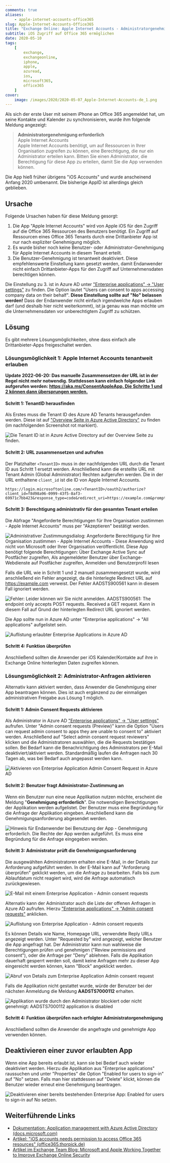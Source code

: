 ```yaml
---
comments: true
aliases:
    - apple-internet-accounts-office365
slug: Apple-Internet-Accounts-Office365
title: "Exchange Online: Apple Internet Accounts - Administratorgenehmigung erforderlich"
subtitle: iOS Zugriff auf Office 365 ermöglichen
date: 2020-05-10
tags:
    [
        exchange,
        exchangeonline,
        iphone,
        apple,
        azuread,
        ios,
        microsoft365,
        office365
    ]
cover:
    image: /images/2020/2020-05-07_Apple-Internet-Accounts-de_1.png
---
```


Als sich der erste User mit seinem iPhone an Office 365 angemeldet hat, um seine Kontakte und Kalender zu synchronisieren, wurde ihm folgende Meldung angezeigt:

> **Administratorgenehmigung erforderlich**  
> Apple Internet Accounts  
> Apple Internet Accounts benötigt, um auf Ressourcen in Ihrer Organisation zugreifen zu können, eine Berechtigung, die nur ein Administrator erteilen kann. Bitten Sie einen Administrator, die Berechtigung für diese App zu erteilen, damit Sie die App verwenden können.

Die App hieß früher übrigens "iOS Accounts" und wurde anscheinend Anfang 2020 umbenannt. Die bisherige AppID ist allerdings gleich geblieben.

## Ursache

Folgende Ursachen haben für diese Meldung gesorgt:

1. Die App "Apple Internet Accounts" wird von Apple iOS für den Zugriff auf die Office 365 Ressourcen des Benutzers benötigt. Ein Zugriff auf Ressourcen eines Office 365 Tenants durch eine Drittanbieter App ist nur nach expliziter Genehmigung möglich.
2. Es wurde bisher noch keine Benutzer- oder Administrator-Genehmigung für Apple Internet Accounts in diesem Tenant erteilt.
3. Die Benutzer-Genehmigung ist tenantweit deaktiviert. Diese empfehlenswerte Einstellung kann gesetzt werden, damit Endanwender nicht einfach Drittanbieter-Apps für den Zugriff auf Unternehmensdaten berechtigen können.

Die Einstellung zu 3. ist in Azure AD unter ["Enterprise applications" -> "User settings"](https://portal.azure.com/#blade/Microsoft_AAD_IAM/StartboardApplicationsMenuBlade/UserSettings/menuId/) zu finden. Die Option lautet "Users can consent to apps accessing company data on their behalf". **Diese Einstellung sollte auf "No" belassen werden!** Dass der Endanwender nicht einfach irgendwelche Apps erlauben darf (und deshalb hier nicht weiterkommt), ist ja genau was man möchte um die Unternehmensdaten vor unberechtigtem Zugriff zu schützen.

## Lösung

Es gibt mehrere Lösungsmöglichkeiten, ohne dass einfach alle Drittanbieter-Apps freigeschaltet werden.

### Lösungsmöglichkeit 1: Apple Internet Accounts tenantweit erlauben

**Update 2022-06-20: Das manuelle Zusammensetzen der URL ist in der Regel nicht mehr notwendig. Stattdessen kann einfach folgender Link aufgerufen werden: [https://aka.ms/ConsentAppleApp. Die Schritte 1 und 2 können dann übersprungen werden.](https://aka.ms/ConsentAppleApp)**

#### Schritt 1: TenantID herausfinden

Als Erstes muss die Tenant ID des Azure AD Tenants herausgefunden werden. Diese ist auf ["Overview Seite in Azure Active Directory"](https://portal.azure.com/#blade/Microsoft_AAD_IAM/ActiveDirectoryMenuBlade/Overview) zu finden (im nachfolgenden Screenshot rot markiert).

![Die Tenant ID ist in Azure Active Directory auf der Overview Seite zu finden.](/images/2020/2020-05-07_AzureAD_TenantID.png "Die Tenant ID ist in Azure Active Directory auf der Overview Seite zu finden.")

#### Schritt 2: URL zusammensetzen und aufrufen

Der Platzhalter `<TenantID>` muss in der nachfolgenden URL durch die Tenant ID aus Schritt 1 ersetzt werden. Anschließend kann die erstellte URL mit Tenant Admin (Global Administrator) Rechten aufgerufen werden. Die in der URL enthaltene `client_id` ist die ID von Apple Internet Accounts.

```plaintext
https://login.microsoftonline.com/<TenantID>/oauth2/authorize?client_id=f8d98a96-0999-43f5-8af3-69971c7bb423&response_type=code&redirect_uri=https://example.com&prompt=admin_consent
```

#### Schritt 3: Berechtigung administrativ für den gesamten Tenant erteilen

Die Abfrage "Angeforderte Berechtigungen für Ihre Organisation zustimmen - Apple Internet Accounts" muss per "Akzeptieren" bestätigt werden.

![Administrativer Zustimmungsdialog: Angeforderte Berechtigung für Ihre Organisation zustimmen - Apple Internet Accounts - Diese Anwendung wird nicht von Microsoft oder Ihrer Organisation veröffentlicht. Diese App benötigt folgende Berechtigungen: Über Exchange Active Sync auf Postfächer zugreifen, Als angemeldeter Benutzer über Exchange-Webdienste auf Postfächer zugreifen, Anmelden und Benutzerprofil lesen](/images/2020/2020-05-07_Apple-Internet-Accounts-de_2.png "Administrativer Zustimmungsdialog für Apple Internet Accounts in Microsoft 365")

Falls die URL wie in Schritt 1 und 2 manuell zusammengesetzt wurde, wird anschließend ein Fehler angezeigt, da die hinterlegte Redirect URL auf <https://example.com> verweist. Der Fehler AADSTS900561 kann in diesem Fall ignoriert werden.

![Fehler: Leider können wir Sie nicht anmelden. AADSTS900561: The endpoint only accepts POST requests. Received a GET request. Kann in diesem Fall auf Grund der hinterlegten Redirect URL ignoriert werden.](/images/2020/2020-05-07_Apple-Internet-Accounts-de_3.png "Fehler AADSTS900561: Kann in diesem Fall auf Grund der hinterlegten Redirect URL ignoriert werden.")

Die App sollte nun in Azure AD unter "Enterprise applications" -> "All applications" aufgelistet sein.

![Auflistung erlaubter Enterprise Applications in Azure AD](/images/2020/2020-05-07_AzureAD_enterpriseapplicationslist.png "Auflistung erlaubter Enterprise Applications in Azure AD")

#### Schritt 4: Funktion überprüfen

Anschließend sollten die Anwender per iOS Kalender/Kontakte auf ihre in Exchange Online hinterlegten Daten zugreifen können.

### Lösungsmöglichkeit 2: Administrator-Anfragen aktivieren

Alternativ kann aktiviert werden, dass Anwender die Genehmigung einer App beantragen können. Dies ist auch ergänzend zu der einmaligen administrativen Freigabe aus Lösung 1 möglich.

#### Schritt 1: Admin Consent Requests aktivieren

Als Administrator in Azure AD ["Enterprise applications" -> "User settings"](https://portal.azure.com/#blade/Microsoft_AAD_IAM/StartboardApplicationsMenuBlade/UserSettings/menuId/) aufrufen. Unter "Admin consent requests (Preview)" kann die Option "Users can request admin consent to apps they are unable to consent to" aktiviert werden. Anschließend auf "Select admin consent request reviewers" klicken und die Administratoren auswählen, die die Requests bestätigen sollen. Bei Bedarf kann die Benachrichtigung des Administrators per E-Mail deaktiviert/aktiviert werden. Standardmäßig laufen die Anfragen nach 30 Tagen ab, was bei Bedarf auch angepasst werden kann.

![Aktivieren von Enterprise Application Admin Consent Request in Azure AD](/images/2020/2020-05-07_EnterpriseApplication_AdminConsentRequest.png "Aktivieren von Enterprise Application Admin Consent Request in Azure AD")

#### Schritt 2: Benutzer fragt Administrator-Zustimmung an

Wenn ein Benutzer nun eine neue Applikation nutzen möchte, erscheint die Meldung "**Genehmigung erforderlich**". Die notwendigen Berechtigungen der Applikation werden aufgelistet. Der Benutzer muss eine Begründung für die Anfrage der Applikation eingeben. Anschließend kann die Genehmigungsanforderung abgesendet werden.

![Hinweis für Endanwender bei Benutzung der App - Genehmigung erforderlich. Die Rechte der App werden aufgeführt. Es muss eine Begründung für die Anfrage eingegeben werden.](/images/2020/2020-05-07_RequestAdminConsent_as_enduser.png "Hinweis für Endanwender bei Benutzung der App - Genehmigung erforderlich. Die Rechte der App werden aufgeführt. Es muss eine Begründung für die Anfrage eingegeben werden.")

#### Schritt 3: Administrator prüft die Genehmigungsanforderung

Die ausgewählten Administratoren erhalten eine E-Mail, in der Details zur Anforderung aufgeführt werden. In der E-Mail kann auf "Anforderung überprüfen" geklickt werden, um die Anfrage zu bearbeiten. Falls bis zum Ablaufdatum nicht reagiert wird, wird die Anfrage automatisch zurückgewiesen.

![E-Mail mit einem Enterprise Application - Admin consent requests](/images/2020/2020-05-07_EnterpriseApplication_AdminConsentRequest_by_mail.png "E-Mail mit einem Enterprise Application - Admin consent requests")

Alternativ kann der Administrator auch die Liste der offenen Anfragen in Azure AD aufrufen. Hierzu ["Enterprise applications" -> "Admin consent requests"](https://portal.azure.com/#blade/Microsoft_AAD_IAM/StartboardApplicationsMenuBlade/AccessRequests/menuId/) anklicken.

![Auflistung von Enterprise Application - Admin consent requests](/images/2020/2020-05-07_EnterpriseApplications_userreqeustlist.png "Auflistung von Enterprise Application - Admin consent requests")

Es können Details wie Name, Homepage URL, verwendete Reply URLs angezeigt werden. Unter "Requested by" wird angezeigt, welcher Benutzer die App angefragt hat. Der Administrator kann nun wahlweise die Berechtigungen prüfen und genehmigen ("Review permissions and consent"), oder die Anfrage per "Deny" ablehnen. Falls die Applikation dauerhaft gesperrt werden soll, damit keine Anfragen mehr zu dieser App eingereicht werden können, kann "Block" angeklickt werden.

![Abruf von Details zum Enterprise Application Admin consent request](/images/2020/2020-05-07_EnterpriseApplication_AdminConsent_Actions_and_infos.png "Abruf von Details zum Enterprise Application Admin consent request")

Falls die Applikation nicht gestattet wurde, würde der Benutzer bei der nächsten Anmeldung die Meldung **AADSTS7000112** erhalten.

![Applikation wurde durch den Administrator blockiert oder nicht genehmigt: AADSTS7000112 application is disabled](/images/2020/2020-05-07_AADSTS7000112_application_disabled.png "Applikation wurde durch den Administrator blockiert oder nicht genehmigt: AADSTS7000112 application is disabled")

#### Schritt 4: Funktion überprüfen nach erfolgter Administratorgenehmigung

Anschließend sollten die Anwender die angefragte und genehmigte App verwenden können.

## Deaktivieren einer zuvor erlaubten App

Wenn eine App bereits erlaubt ist, kann sie bei Bedarf auch wieder deaktiviert werden. Hierzu die Applikation aus "Enterprise applications" raussuchen und unter "Properties" die Option "Enabled for users to sign-in" auf "No" setzen. Falls man hier stattdessen auf "Delete" klickt, können die Benutzer wieder erneut eine Genehmigung beantragen.

![Deaktivieren einer bereits bestehenden Enterprise App: Enabled for users to sign-in auf No setzen.](/images/2020/2020-05-07_Disable_existing_enterpriseapp.png "Deaktivieren einer bereits bestehenden Enterprise App: Enabled for users to sign-in auf No setzen.")

## Weiterführende Links

-   [Dokumentation: Application management with Azure Active Directory (docs.microsoft.com)](https://docs.microsoft.com/en-us/azure/active-directory/manage-apps/what-is-application-management)
-   [Artikel: "iOS accounts needs permission to access Office 365 resources" (office365.thorpick.de)](https://office365.thorpick.de/ios-accounts-needs-permission-to-access-office-365-resources)
-   [Artikel im Exchange Team Blog: Microsoft and Apple Working Together to Improve Exchange Online Security](https://techcommunity.microsoft.com/t5/exchange-team-blog/microsoft-and-apple-working-together-to-improve-exchange-online/ba-p/3513846)
